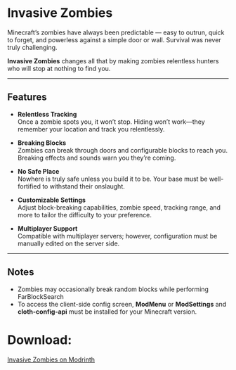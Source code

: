 # Invasive Zombies

Minecraft’s zombies have always been predictable — easy to outrun, quick to forget, and powerless against a simple door or wall. Survival was never truly challenging.

**Invasive Zombies** changes all that by making zombies relentless hunters who will stop at nothing to find you.

---

## Features

- **Relentless Tracking**  
  Once a zombie spots you, it won’t stop. Hiding won’t work—they remember your location and track you relentlessly.

- **Breaking Blocks**  
  Zombies can break through doors and configurable blocks to reach you. Breaking effects and sounds warn you they’re coming.

- **No Safe Place**  
  Nowhere is truly safe unless you build it to be. Your base must be well-fortified to withstand their onslaught.

- **Customizable Settings**  
  Adjust block-breaking capabilities, zombie speed, tracking range, and more to tailor the difficulty to your preference.

- **Multiplayer Support**  
  Compatible with multiplayer servers; however, configuration must be manually edited on the server side.


---

## Notes

- Zombies may occasionally break random blocks while performing FarBlockSearch
- To access the client-side config screen, **ModMenu** or **ModSettings** and **cloth-config-api** must be installed for your Minecraft version.



# Download:

[Invasive Zombies on Modrinth](https://modrinth.com/mod/invasive-zombies)
